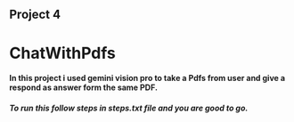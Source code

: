 ## Project 4

# ChatWithPdfs

#### In this project i used gemini vision pro to take a Pdfs from user and give a respond as answer form the same PDF.

##### To run this follow steps in steps.txt file and you are good to go.


